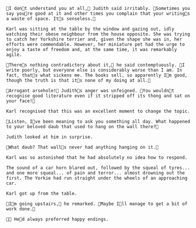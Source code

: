 	I dont understand you at all, Judith said irritably. Sometimes you say youre good at it and other times you complain that your writings a waste of space. Its senseless.

	Karl was sitting at the table by the window and gazing out, idly watching their obese neighbour from the house opposite. She was trying to catch her Yorkshire terrier and, given the shape she was in, her efforts were commendable. However, her miniature pet had the urge to enjoy a taste of freedom and, at the same time, it was remarkably agile.

	Theres nothing contradictory about it, he said contemptuously. I write poorly, but everyone else is considerably worse than I am. In fact, thats what sickens me. The books sell, so apparently Im good, though the truth is that its none of my doing at all.

	Arrogant arsehole! Judiths anger was unfeigned. You wouldnt recognise good literature even if it stripped off its thong and sat on your face!

	Karl recognised that this was an excellent moment to change the topic.

	Listen, Ive been meaning to ask you something all day. What happened to your beloved daub that used to hang on the wall there?

	Judith looked at him in surprise.

	What daub? That walls never had anything hanging on it.

	Karl was so astonished that he had absolutely no idea how to respond.

	The sound of a car horn blared out, followed by the squeal of tyres... and one more squeal... of pain and terror... almost drowning out the first. The Yorkie had run straight under the wheels of an approaching car.

	Karl got up from the table.

	Im going upstairs, he remarked. Maybe Ill manage to get a bit of work done.

	 Hed always preferred happy endings. 